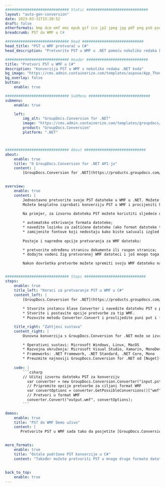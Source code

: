 ```yaml
---
############################# Static ############################
layout: "auto-gen-conversion"
date: 2023-03-31T15:20:52
draft: false
otherformats: bmp dcm emf emz epub gif ico jp2 jpeg jpg pdf png psb psd svg svgz tex tga tif tiff webp wmf wmz xps
breadcrumb: PST do WMF u C#

############################# Head ############################
head_title: "PST u WMF pretvarač u C#"
head_description: "Pretvorite PST u WMF u .NET pomoću nekoliko redaka koda. Koristite GroupDocs Document Conversion API za pretvaranje preko 160 formata datoteka."

############################# Header ############################
title: "Pretvori PST u WMF u C#"
description: "Konverzija PST u WMF s nekoliko redaka .NET koda"
bg_image: "https://cms.admin.containerize.com/templates/aspose/App_Themes/V3/images/bg/header1.png"
bg_overlay: false
button:
    enable: true

############################# SubMenu ############################
submenu:
    enable: true

    left:
        img_alt: "GroupDocs.Conversion for .NET"
        image: "https://cms.admin.containerize.com/templates/groupdocs/images/product-logos/90x90-noborder/groupdocs-conversion-net.png"
        product: "GroupDocs.Conversion"
        platform: ".NET"



############################# About ############################
about:
    enable: true
    title: "O GroupDocs.Conversion for .NET API-ju"
    content: |
        [GroupDocs.Conversion for .NET](https://products.groupdocs.com/conversion/net/) može se koristiti za pretvaranje Microsoft Worda, Excela, PowerPointa, PDF-a, Visio i drugih formata. GroupDocs.Conversion je samostalni API koji je prikladan za pozadinske i interne sustave gdje su potrebne visoke performanse. Ne ovisi o softveru poput Microsofta ili Open Officea.
    

overview:
    enable: true
    content: |
        Jednostavno pretvorite svoje PST datoteke u WMF u .NET. Možete koristiti samo nekoliko C# linija koda na bilo kojoj platformi po vašem izboru kao što su - Windows, Linux, macOS.
        Možete besplatno isprobati konverziju PST u WMF i procijeniti kvalitetu rezultata konverzije. Uz jednostavne scenarije konverzije datoteka, možete isprobati naprednije opcije za učitavanje izvorne PST datoteke i za spremanje izlaznog WMF rezultata. 
        
        Na primjer, za izvornu datoteku PST možete koristiti sljedeće opcije učitavanja:

        * automatsko otkrivanje formata datoteke;
        * navedite lozinku za zaštićene datoteke (ako format datoteke to podržava);
        * zamijenite fontove koji nedostaju kako biste sačuvali izgled dokumenta.
        
        Postoje i napredne opcije pretvaranja za WMF datoteku:

        * pretvorite određenu stranicu dokumenta ili raspon stranica;
        * dodajte vodeni žig pretvorenoj WMF datoteci i još mnogo toga.

        Nakon dovršetka pretvorbe možete spremiti svoju WMF datoteku na lokalnu stazu datoteke ili bilo koju pohranu treće strane kao što su FTP, Amazon S3, Google Drive, Dropbox itd. Imajte na umu - da pretvorite PST u {{ TO}} nema potrebe za instaliranjem bilo kakvog dodatnog softvera - poput MS Officea, Open Officea, Adobe Acrobat Readera itd.


############################# Steps ############################
steps:
    enable: true
    title_left: "Koraci za pretvaranje PST u WMF u C#"
    content_left: |
        [GroupDocs.Conversion for .NET](https://products.groupdocs.com/conversion/net/) programerima olakšava pretvaranje PST datoteke u WMF s nekoliko redaka koda.
        
        * Stvorite instancu klase Converter i navedite datoteku PST s punim putem
        * Stvorite i postavite opcije pretvorbe za tip WMF.
        * Pozovite metodu Converter.Convert i proslijedite puni put i format (WMF) kao parametar

    title_right: "Zahtjevi sustava"
    content_right: |
        Osnovna konverzija s GroupDocs.Conversion for .NET može se izvršiti u samo nekoliko jednostavnih koraka. Naši API-ji podržani su na svim glavnim platformama i operativnim sustavima. Prije izvršavanja koda u nastavku, provjerite imate li sljedeće preduvjete instalirane na vašem sustavu.

        * Operativni sustavi: Microsoft Windows, Linux, MacOS
        * Razvojna okruženja: Microsoft Visual Studio, Xamarin, MonoDevelop
        * Frameworks: .NET Framework, .NET Standard, .NET Core, Mono
        * Preuzmite najnoviji GroupDocs.Conversion for .NET od [Nuget](https://www.nuget.org/packages/groupdocs.conversion)
         
    code: |
        ```csharp    
        // Učitaj izvornu datoteku PST za konverziju
          var converter = new GroupDocs.Conversion.Converter("input.pst");
          // Pripremite opcije pretvorbe za ciljani format WMF
          var convertOptions = converter.GetPossibleConversions()["wmf"].ConvertOptions;
          // Pretvori u format WMF
          converter.Convert("output.wmf", convertOptions);
        ```

demos:
    enable: true
    title: "PST do WMF Demo uživo"
    content: |
       Pretvorite PST u WMF sada tako da posjetite [GroupDocs.Conversion App](https://products.groupdocs.app/conversion/family) web mjesto. Online demo ima sljedeće prednosti
          

more_formats:
    enable: true
    title: "Ostale podržane PST konverzije u C#"
    content: "Također možete pretvoriti PST u mnoge druge formate datoteka. Pogledajte popis u nastavku."
       
       
back_to_top:
    enable: true
---
```

